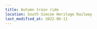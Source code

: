 ```yaml
---
title: Autumn train ride
location: South Simcoe Heritage Railway
last_modified_at: 2022-06-11
---
```

